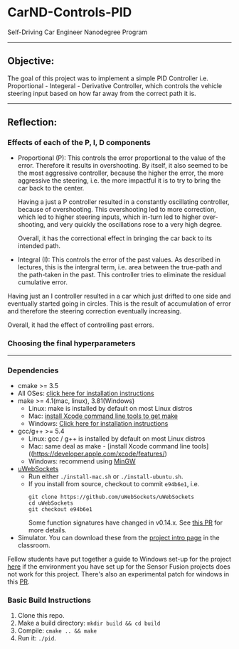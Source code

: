 # CarND-Controls-PID
Self-Driving Car Engineer Nanodegree Program

---

## Objective:
The goal of this project was to implement a simple PID Controller i.e. Proportional - Integeral - Derivative Controller, which controls the vehicle steering input based on how far away from the correct path it is. 


---

## Reflection:

### Effects of each of the P, I, D components

- Proportional (P): This controls the error proportional to the value of the error. Therefore it results in overshooting. By itself, it also seemed to be the most aggressive controller, because the higher the error, the more aggressive the steering, i.e. the more impactful it is to try to bring the car back to the center. 

  Having a just a P controller resulted in a constantly oscillating controller, because of overshooting. This overshooting led to more correction, which led to higher steering inputs, which in-turn led to higher over-shooting, and very quickly the oscillations rose to a very high degree. 

  Overall, it has the correctional effect in bringing the car back to its intended path.

- Integral (I): This controls the error of the past values. As described in lectures, this is the intergral term, i.e. area between the true-path and the path-taken in the past. This controller tries to eliminate the residual cumulative error. 

Having just an I controller resulted in a car which just drifted to one side and eventually started going in circles. This is the result of accumulation of error and therefore the steering correction eventually increasing.

Overall, it had the effect of controlling past errors.

### Choosing the final hyperparameters

---

### Dependencies

* cmake >= 3.5
 * All OSes: [click here for installation instructions](https://cmake.org/install/)
* make >= 4.1(mac, linux), 3.81(Windows)
  * Linux: make is installed by default on most Linux distros
  * Mac: [install Xcode command line tools to get make](https://developer.apple.com/xcode/features/)
  * Windows: [Click here for installation instructions](http://gnuwin32.sourceforge.net/packages/make.htm)
* gcc/g++ >= 5.4
  * Linux: gcc / g++ is installed by default on most Linux distros
  * Mac: same deal as make - [install Xcode command line tools]((https://developer.apple.com/xcode/features/)
  * Windows: recommend using [MinGW](http://www.mingw.org/)
* [uWebSockets](https://github.com/uWebSockets/uWebSockets)
  * Run either `./install-mac.sh` or `./install-ubuntu.sh`.
  * If you install from source, checkout to commit `e94b6e1`, i.e.
    ```
    git clone https://github.com/uWebSockets/uWebSockets 
    cd uWebSockets
    git checkout e94b6e1
    ```
    Some function signatures have changed in v0.14.x. See [this PR](https://github.com/udacity/CarND-MPC-Project/pull/3) for more details.
* Simulator. You can download these from the [project intro page](https://github.com/udacity/self-driving-car-sim/releases) in the classroom.

Fellow students have put together a guide to Windows set-up for the project [here](https://s3-us-west-1.amazonaws.com/udacity-selfdrivingcar/files/Kidnapped_Vehicle_Windows_Setup.pdf) if the environment you have set up for the Sensor Fusion projects does not work for this project. There's also an experimental patch for windows in this [PR](https://github.com/udacity/CarND-PID-Control-Project/pull/3).

### Basic Build Instructions

1. Clone this repo.
2. Make a build directory: `mkdir build && cd build`
3. Compile: `cmake .. && make`
4. Run it: `./pid`. 

